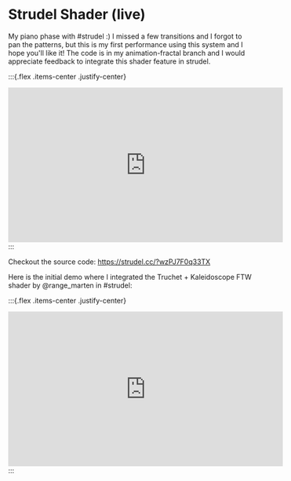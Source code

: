 # Strudel Shader (live)

My piano phase with #strudel :)
I missed a few transitions and I forgot to pan the patterns, but this is my first performance using this system and I hope you'll like it!
The code is in my animation-fractal branch and I would appreciate feedback to integrate this shader feature in strudel.

:::{.flex .items-center .justify-center}
<iframe width="560" height="315" src="https://www.youtube.com/embed/M7U3vGOQsTc" title="YouTube video player" frameborder="0" allow="accelerometer; autoplay; clipboard-write; encrypted-media; gyroscope; picture-in-picture" allowfullscreen></iframe>
:::

Checkout the source code: https://strudel.cc/?wzPJ7F0q33TX

Here is the initial demo where I integrated the Truchet + Kaleidoscope FTW shader by @range_marten in #strudel:

:::{.flex .items-center .justify-center}
<iframe width="560" height="315" src="https://www.youtube.com/embed/NudZWDzVt-Y" title="YouTube video player" frameborder="0" allow="accelerometer; autoplay; clipboard-write; encrypted-media; gyroscope; picture-in-picture" allowfullscreen></iframe>
:::
